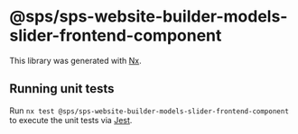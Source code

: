 # @sps/sps-website-builder-models-slider-frontend-component

This library was generated with [Nx](https://nx.dev).

## Running unit tests

Run `nx test @sps/sps-website-builder-models-slider-frontend-component` to execute the unit tests via [Jest](https://jestjs.io).
